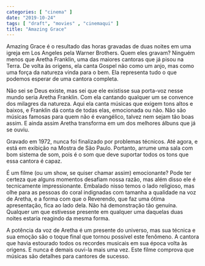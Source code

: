 ```yaml
---
categories: [ "cinema" ]
date: "2019-10-24"
tags: [ "draft", "movies" , "cinemaqui" ]
title: "Amazing Grace"
---
```

Amazing Grace é o resultado das horas gravadas de duas noites em uma igreja em Los Angeles pela Warner Brothers. Quem eles gravam? Ninguém menos que Aretha Franklin, uma das maiores cantoras que já pisou na Terra. De volta às origens, ela canta Gospel não como um anjo, mas como uma força da natureza vinda para o bem. Ela representa tudo o que podemos esperar de uma cantora completa.

Não sei se Deus existe, mas sei que ele existisse sua porta-voz nesse mundo seria Aretha Franklin. Com ela cantando qualquer um se convence dos milagres da natureza. Aqui ela canta músicas que exigem tons altos e baixos, e Franklin dá conta de todas elas, emocionada ou não. Não são músicas famosas para quem não é evangélico, talvez nem sejam tão boas assim. E ainda assim Aretha transforma em um dos melhores álbuns que já se ouviu.

Gravado em 1972, nunca foi finalizado por problemas técnicos. Até agora, e está em exibição na Mostra de São Paulo. Portanto, arrume uma sala com bom sistema de som, pois é o som que deve suportar todos os tons que essa cantora é capaz.

É um filme (ou um show, se quiser chamar assim) emocionante? Pode ter certeza que alguns momentos desafiam nossa razão, mas além disso ele é tecnicamente impressionante. Embalado nisso temos o lado religioso, mas olhe para as pessoas do coral indignadas com tamanha a qualidade na voz de Aretha, e a forma com que o Reverendo, que faz uma ótima apresentação, fica ao lado dela. Não há demonstração tão genuína. Qualquer um que estivesse presente em qualquer uma daquelas duas noites estaria reagindo da mesma forma.

A potência da voz de Aretha é um presente do universo, mas sua técnica e sua emoção são o toque final que tornou possível este fenômeno. A cantora que havia estourado todos os recordes musicais em sua época volta às origens. E nunca é demais ouvi-la mais uma vez. Este filme comprova que músicas são detalhes para cantores de sucesso.
